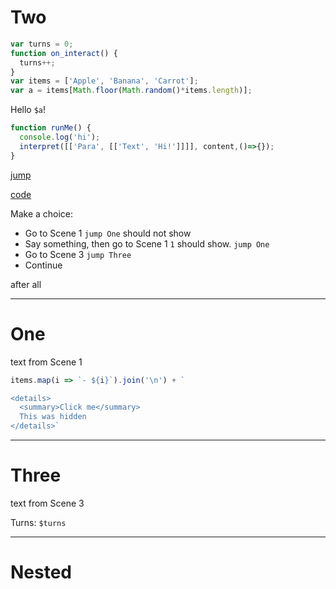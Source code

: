 
# Two

```js
var turns = 0;
function on_interact() {
  turns++;
}
var items = ['Apple', 'Banana', 'Carrot'];
var a = items[Math.floor(Math.random()*items.length)];
```

Hello `$a`!

```js
function runMe() {
  console.log('hi');
  interpret([['Para', [['Text', 'Hi!']]]], content,()=>{});
}
```

[jump](#One)

[code](!runMe)

Make a choice:

- Go to Scene 1 `jump One` should not show
- Say something, then go to Scene 1 `1` should show. `jump One`
- Go to Scene 3 `jump Three`
- Continue

after all

---

# One

text from Scene 1

```js meta
items.map(i => `- ${i}`).join('\n') + `

<details>
  <summary>Click me</summary>
  This was hidden
</details>`
```

---

# Three

text from Scene 3

Turns: `$turns`

---

# Nested

<!-- - Choice 1 `1`
    - Did you choose choice 1? `1`
    - Or not? `1`
- Choice 2 `1` -->